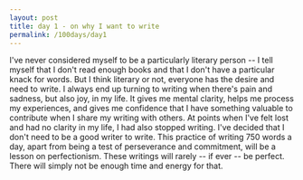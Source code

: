```yaml
---
layout: post
title: day 1 - on why I want to write
permalink: /100days/day1
---
```


I've never considered myself to be a particularly literary person -- I tell myself that I don't read enough books and that I don't have a particular knack for words. But I think literary or not, everyone has the desire and need to write. I always end up turning to writing when there's pain and sadness, but also joy, in my life. It gives me mental clarity, helps me process my experiences, and gives me confidence that I have something valuable to contribute when I share my writing with others. At points when I've felt lost and had no clarity in my life, I had also stopped writing. I've decided that I don't need to be a good writer to write. This practice of writing 750 words a day, apart from being a test of perseverance and commitment, will be a lesson on perfectionism. These writings will rarely -- if ever -- be perfect. There will simply not be enough time and energy for that.
